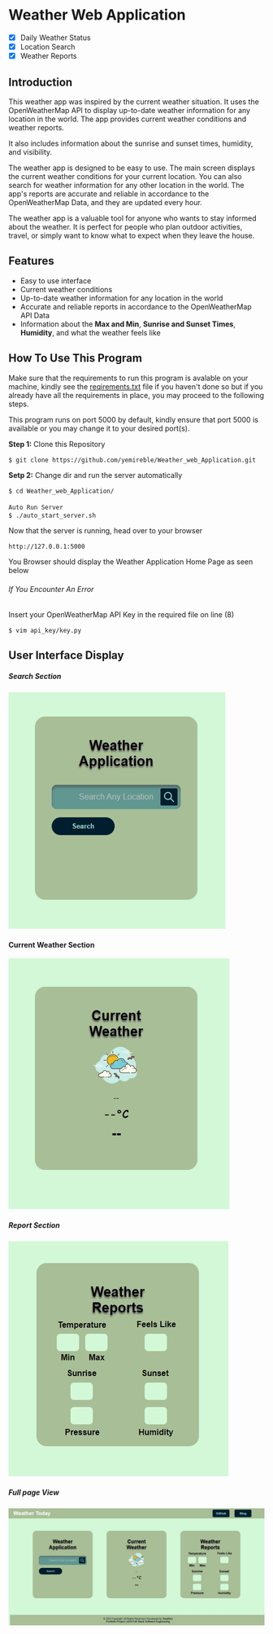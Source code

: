 # Weather Web Application
- [x] Daily Weather Status
- [x] Location Search
- [x] Weather Reports

## Introduction
This weather app was inspired by the current weather situation. It uses the OpenWeatherMap API to display up-to-date weather information for any location in the world. The app provides current weather conditions and weather reports. 

It also includes information about the sunrise and sunset times, humidity, and visibility.

The weather app is designed to be easy to use. The main screen displays the current weather conditions for your current
location. You can also search for weather information for any other location in the world. The app's reports are
accurate and reliable in accordance to the OpenWeatherMap Data, and they are updated every hour.

The weather app is a valuable tool for anyone who wants to stay informed about the weather. It is perfect for people who plan outdoor activities, travel, or simply want to know what to expect when they leave the house.

## Features
* Easy to use interface
* Current weather conditions
* Up-to-date weather information for any location in the world
* Accurate and reliable reports in accordance to the OpenWeatherMap API Data
* Information about the **Max and Min**, **Sunrise and Sunset Times**, **Humidity**, and what the weather feels like

## How To Use This Program
Make sure that the requirements to run this program is avalable on your machine, kindly see the
[reqirements.txt](https://github.com/YemiReble/Weather_web_Application/blob/master/requirments.txt) file if you haven't
done so but if you already have all the requirements in place, you may proceed to the following steps.

This program runs on port 5000 by default, kindly ensure that port 5000 is available or you may change it to your desired port(s).

**Step 1:** Clone this Repository
```Bash
$ git clone https://github.com/yemireble/Weather_web_Application.git
```

**Setp 2:** Change dir and run the server automatically 
```
$ cd Weather_web_Application/

Auto Run Server
$ ./auto_start_server.sh
```

Now that the server is running, head over to your browser
```
http://127.0.0.1:5000
```
You Browser should display the Weather Application Home Page as seen below

###### If You Encounter An Error
Insert your OpenWeatherMap API Key in the required file on line (8)
```
$ vim api_key/key.py
```

## User Interface Display
##### Search Section
![The Search Area](https://github.com/YemiReble/Weather_web_Application/blob/master/weather_web_flask/static/img/Search_Area.JPG)

#### Current Weather Section
![Current Weater](https://github.com/YemiReble/Weather_web_Application/blob/master/weather_web_flask/static/img/Current_weather_display.JPG)

##### Report Section
![Report Section](https://github.com/YemiReble/Weather_web_Application/blob/master/weather_web_flask/static/img/Weather_Reports.JPG)

##### Full page View
![Full Page View](https://github.com/YemiReble/Weather_web_Application/blob/master/weather_web_flask/static/img/Full_Home_Page.JPG)

